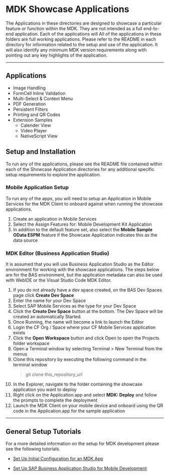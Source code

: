 # MDK Showcase Applications

The Applications in these directories are designed to showcase a particular feature or function within the MDK.  They are not intended as a full end-to-end application.  Each of the applications will
All of the applications in these folders are full working applications.  Please refer to the README in each directory for information related to the setup and use of the application.  It will also identify any minimum MDK version requirements along with pointing out any key highlights of the application.

***

## Applications
* Image Handling
* FormCell Inline Validation
* Multi-Select & Context Menu
* PDF Generation
* Persistent Filters
* Printing and QR Codes
* Extension Samples
    * Calender View
    * Video Player
    * NativeScript View

## Setup and Installation

To run any of the applications, please see the README file contained within each of the Showcase Application directories for any additional specific setup requirements to explore the application.

### Mobile Application Setup

To run any of the apps, you will need to setup an Application in Mobile Services for the MDK Client to onboard against when running the showcase applications.

1. Create an application in Mobile Services
1. Select the Assign Features for: Mobile Development Kit Application
1. In addition to the default feature set, also select the **Mobile Sample OData ESPM** feature if the Showcase Application indicates this as the data source

### MDK Editor (Business Application Studio)

It is assumed that you will use Business Application Studio as the Editor environment for working with the showcase applications.  The steps below are for the BAS environment, but the application metadata can also be used with WebIDE or the Visual Studio Code MDK Editor.

1. If you do not already have a dev space created, on the BAS Dev Spaces page click **Create Dev Space**
1. Enter the name for your Dev Space
1. Select SAP Mobile Services as the type for your Dev Space
1. Click the **Create Dev Space** button at the bottom.  The Dev Space will be created an automatically Started.
1. Once Running, the name will become a link to launch the Editor
1. Login the CF Org / Space where your CF Mobile Services application exists
1. Click the **Open Workspace** button and click Open to open the Projects folder workspace
1. Open a Terminal window by selecting Terminal > New Terminal from the menus
1. Clone this repository by executing the following command in the terminal window
    > git clone this_repository_url
1. In the Explorer, navigate to the folder containing the showcase application you want to deploy
1. Right click on the Application.app and select **MDK: Deploy** and follow the prompts to complete the deployment
1. Launch the MDK Client on your mobile device and onboard using the QR code in the Application.app for the sample application

***

## General Setup Tutorials

For a more detailed information on the setup for MDK development please see the following tutorials.

* [Set Up Initial Configuration for an MDK App](https://developers.sap.com/tutorials/cp-mobile-dev-kit-ms-setup.html)

* [Set Up SAP Business Application Studio for Mobile Development](https://developers.sap.com/tutorials/cp-mobile-bas-setup.html)
